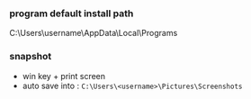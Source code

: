 ### program default install path
C:\Users\username\AppData\Local\Programs

### snapshot
*  win key + print screen
*  auto save into : `C:\Users\<username>\Pictures\Screenshots`
